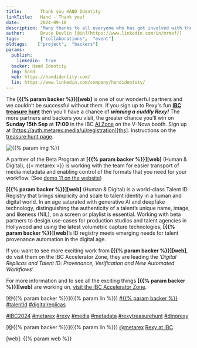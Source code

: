 ```yaml
---
title:       Thank you HAND Identity
linkTitle:   Hand - Thank you!
date:        2024-09-10
description: "Many thanks to all everyone who has got involved with the Treasure Hunt"
author:      Bruce Devlin [@in](https://www.linkedin.com/in/mrmxf/)
tags:        ["collaborations",  "event"]
oldtags:    ["project",  "backers"]
params:
  publish:
    linkedin:  true
  backer: Hand Identity
  img: hand
  web: https://handidentity.com/
  lin: https://www.linkedin.com/company/handidentity/
---
```


The **[{{% param backer %}}][web]** is one of our wonderful partners and we
couldn’t be successful without them. If you sign up to Rexy's fun **[IBC
treasure hunt][ths]** then you'll have a chance of ***winning a cuddly Rexy!***
The more partners and backers you visit, the greater chance you'll win on
**Sunday 15th Sep** at **17:00** in the IBC [AI Zone][rxydraw] on the V-Nova
booth. Sign up at [https://auth.metarex.media/ui/registration][ths]. Instructions on the
[treasure hunt page][thp].

<img  class="ui centered large bordered rounded image" src = "featured-{{% param img
%}}.png" alt = "{{% param img %}}">

A partner of the Beta Program at  **[{{% param backer %}}][web]** (Human &
Digital), {{< metarex >}} is working with the team for easier transport of
media metadata and enabling control of the formats that you need for your
workflow. (See [demo 11 on the website][demo])

**[{{% param backer %}}][web]** (Human & Digital) is a world-class Talent ID
Registry that brings simplicity and scale to talent identity in a human and
digital world.  In an age saturated with generative AI and deepfake technology,
distinguishing the authenticity of a talent’s unique name, image, and likeness
(NIL), on a screen or playlist is essential.  Working with beta partners to
design use-cases for production studios and talent agencies in Hollywood and
using the latest volumetric capture technologies, **[{{% param backer
%}}][web]**’s ID registry meets emerging needs for talent provenance automation
in the digital age.

If you want to see more exciting work from **[{{% param backer %}}][web]**, do
visit them on the IBC Accelerator Zone, they are leading the *‘Digital Replicas
and Talent ID: Provenance, Verification and New Automated Workflows’*

For more information and to see all the exciting things **[{{% param backer
%}}][web]** are working on, [visit the IBC Accelerator Zone][meet].

[@{{% param backer %}}]({{% param lin %}})
[#{{% param backer %}}](https://www.linkedin.com/search/results/all/?keywords=%23handhumandigital)
[#talentid](https://www.linkedin.com/search/results/all/?keywords=%23talentid)
[#digitalreplicas](https://www.linkedin.com/search/results/all/?keywords=%23digitalreplicas)

[#IBC2024](https://www.linkedin.com/search/results/all/?keywords=%23IBC2024)
[#metarex](https://www.linkedin.com/search/results/all/?keywords=%23metarex)
[#rexy](https://www.linkedin.com/search/results/all/?keywords=%23rexy)
[#media](https://www.linkedin.com/search/results/all/?keywords=%23media)
[#metadata](https://www.linkedin.com/search/results/all/?keywords=%23metadata)
[#rexytreasurehunt](https://www.linkedin.com/search/results/all/?keywords=%23rexytreasurehunt)
[#dinorexy](https://www.linkedin.com/search/results/all/?keywords=%23dinorexy)

<i class = "linkedin icon"></i>[@{{% param backer %}}]({{% param lin %}})
<i class = "linkedin icon"></i>[@metarex][limrx]
<i class = "linkedin icon"></i>[Rexy at IBC][lirxy]

[web]:    {{% param web %}}

[demo]:   https://metarex.media/app/demos/
[meet]:   https://ibc2024.mapyourshow.com/8_0/floorplan/?hallID=L&st=exhibitorname&sv=Accelerator&selectedBooth=3.A23

[limrx]:   https://uk.linkedin.com/company/metarex-media
[lirxy]:   https://www.linkedin.com/search/results/all/?keywords=%23ibc2024%20%23metarex%20%23rexy
[rxydraw]: https://ibc2024.mapyourshow.com/8_0/floorplan/?st=keyword&hallID=J&sv=V-NOVA&selectedBooth=14.AI03
[ths]:     https://auth.metarex.media/ui/registration
[thp]:     /project/treasure-hunt/
